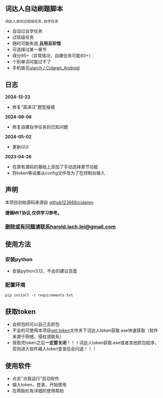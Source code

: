 ## 词达人自动刷题脚本
`词达人自动过班级任务,自学任务`
- 自动过自学任务
- 过班级任务
- 随时可能失效,**且用且珍惜**
- 可选择过某一章节
- 得分95+（异常情况、自建任务可能80+）
- 个别单词可能过不了
- 手机版见[ularch / Cidaren_Android](https://github.com/ularch/Cidaren_Android)


## 日志
**2024-12-23**
+ 修复“英译汉”题型报错

**2024-09-06**
+ 修复自建自学任务的已知问题

**2024-05-02**
+ 更新GUI

**2023-04-26**
+ 在原有源码的基础上添加了手动选择章节功能
+ 将token等设置从config文件改为了在控制台输入

<!-- <details> <summary> <b>日志(点击查看进程)</b> </summary>

</details> -->


## 声明
本项目初始源码来源自 [github123666/cidaren](https://github.com/github123666/cidaren)

**遵循MIT协议,仅供学习参考。**

### **删除或有问题请联系harold.lach.lei@gmail.com**

## 使用方法

### 安装python
+ 安装python3.12，不会的建议百度

### 配置环境
```
pip install -r requirements.txt
```

## 获取token
+ 会抓包的可以自己去抓包 
+ 不会的可使用本项目[get token](https://github.com/ularch/Cidaren_Automatic_Answer/tree/master/get%20token)文件夹下词达人token获取.exe快速获取（软件来源于网络，侵权请联系）
+ 获取完token之后**一定要关闭**！！！词达人token获取.exe或者其他抓包程序，否则进入软件输入token登录后会闪退！！！

## 使用软件
+ 点击"点我运行"启动软件
+ 输入token，登录，开始使用
+ 在帮助栏有详细的使用帮助